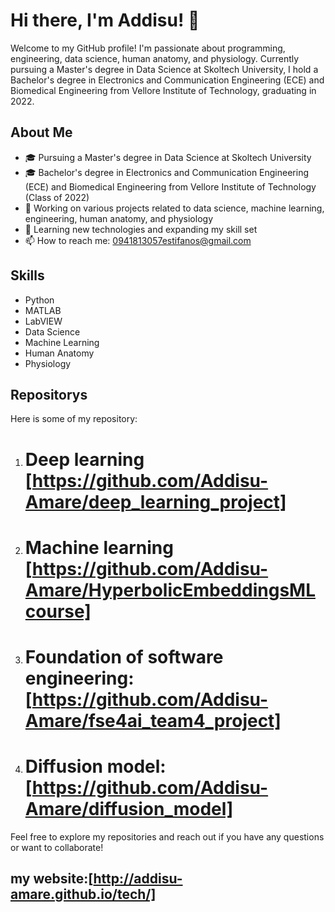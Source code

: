 # Hi there, I'm Addisu! 👋

Welcome to my GitHub profile! I'm passionate about programming, engineering, data science, human anatomy, and physiology. Currently pursuing a Master's degree in Data Science at Skoltech University, I hold a Bachelor's degree in Electronics and Communication Engineering (ECE) and Biomedical Engineering from Vellore Institute of Technology, graduating in 2022.

## About Me

- 🎓 Pursuing a Master's degree in Data Science at Skoltech University
- 🎓 Bachelor's degree in Electronics and Communication Engineering (ECE) and Biomedical Engineering from Vellore Institute of Technology (Class of 2022)
- 💼 Working on various projects related to data science, machine learning, engineering, human anatomy, and physiology
- 🌱 Learning new technologies and expanding my skill set
- 📫 How to reach me: [0941813057estifanos@gmail.com](mailto:0941813057estifanos@gmail.com)

## Skills

- Python
- MATLAB
- LabVIEW
- Data Science
- Machine Learning
- Human Anatomy
- Physiology

## Repositorys

Here is  some of my repository:

1. # Deep learning  [https://github.com/Addisu-Amare/deep_learning_project]

2. # Machine learning [https://github.com/Addisu-Amare/HyperbolicEmbeddingsMLcourse]

3. # Foundation of software engineering:[https://github.com/Addisu-Amare/fse4ai_team4_project]

4. # Diffusion model:[https://github.com/Addisu-Amare/diffusion_model]

Feel free to explore my repositories and reach out if you have any questions or want to collaborate!

## my website:[http://addisu-amare.github.io/tech/]

